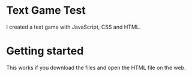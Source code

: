 # Text Game Test

I created a text game with JavaScript, CSS and HTML. 

# Getting started

This works if you download the files and open the HTML file on the web.

